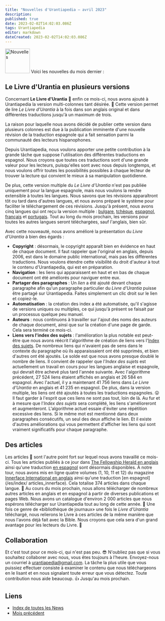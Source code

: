 ```yaml
---
title: "Nouvelles d'Urantiapedia — avril 2023"
description: 
published: true
date: 2023-02-02T14:02:03.086Z
tags: Urantiapedia
editor: markdown
dateCreated: 2023-02-02T14:02:03.086Z
---
```


<img src="/_assets/svg/icon-news.svg" alt="Nouvelles" style="width: 80px;"> Voici les nouvelles du mois dernier : 

## Le Livre d'Urantia en plusieurs versions 

Concernant **Le Livre d'Urantia** :blue_book: enfin ce mois-ci, nous avons ajouté à Urantiapedia la version multi-colonnes tant désirée. :clap: Cette version permet de lire _Le Livre d'Urantia_ à la fois dans son anglais original et dans différentes traductions jusqu'à un maximum de trois.

La raison pour laquelle nous avons décidé de publier cette version dans plusieurs colonnes est due à la publication imminente d'une nouvelle révision de la traduction espagnole qui a fait sensation parmi la communauté des lecteurs hispanophones. 

Depuis Urantiapedia, nous voulons apporter une petite contribution à la grande tâche que suppose l'utilisation des différentes traductions en espagnol. Nous croyons que toutes ces traductions sont d'une grande valeur pour les lecteurs, puisqu'elles sont avec nous depuis longtemps, et nous voulons offrir toutes les possibilités possibles à chaque lecteur de trouver la lecture qui convient le mieux à sa manipulation quotidienne.

De plus, cette version multiple du _Le Livre d'Urantia_ n'est pas publiée uniquement pour la langue espagnole, mais nous voulons la rendre extensible à toutes les langues. Nous savons que les révisions apparaîtront tôt ou tard dans d'autres langues, et nous avons préparé le système pour faciliter le téléchargement de ces révisions. Jusqu'à présent, nous avons cinq langues qui ont reçu la version multiple : [bulgare](/bg/The_Urantia_Book_Multiple/Index), [tchèque](/cs/The_Urantia_Book_Multiple/Index), [espagnol](/es/The_Urantia_Book_Multiple/Index), [français](/fr/The_Urantia_Book_Multiple/Index) et [portugais](/pt/The_Urantia_Book_Multiple/Index). Tout au long du mois prochain, les versions pour toutes les autres langues seront téléchargées, sauf l'anglais, bien sûr.

Avec cette nouveauté, nous avons amélioré la présentation du _Livre d'Urantia_ à bien des égards :
- **Copyright** : désormais, le copyright apparaît bien en évidence en haut de chaque document. Il faut rappeler que l'original en anglais, depuis 2006, est dans le domaine public international, mais pas les différentes traductions. Nous voulons étendre cette visibilité du droit d'auteur à tout le contenu d'Urantiapedia, qui est en préparation. 
- **Navigation** : les liens qui apparaissent en haut et en bas de chaque document ont été améliorés pour naviguer entre eux. 
- **Partager des paragraphes** : Un *lien* a été ajouté devant chaque paragraphe afin qu'un paragraphe particulier du _Livre d'Urantia_ puisse être partagé sur Urantiapedia. Faites simplement un clic droit sur le lien et copiez-le.
- **Automatisation** : la création des index a été automatisée, qu'il s'agisse de versions uniques ou multiples, ce qui jusqu'à présent se faisait par un processus quelque peu manuel.
- **Auteurs** : nous continuons à travailler sur l'ajout des noms des auteurs de chaque document, ainsi que sur la création d'une page de garde. Cela sera terminé ce mois-ci.
- **Liens vers l'index des sujets** : l'amélioration la plus notable est peut-être que nous avons réécrit l'algorithme de création de liens vers l'[Index des sujets](/en/index/topics). De nombreux liens qui n'avaient pas de sens dans le contexte du paragraphe où ils apparaissaient ont été supprimés, et bien d'autres ont été ajoutés. Le solde est que nous avons presque doublé le nombre de liens. Il convient de rappeler que l'_Index des sujets_ est actuellement un travail en cours pour les langues anglaise et espagnole, qui devrait être achevé plus tard l'année suivante. Avec l'algorithme précédent, 27 524 liens étaient affichés en anglais et 26 584 en espagnol. Avec l'actuel, il y a maintenant 41 756 liens dans _Le Livre d'Urantia_ en anglais et 41 235 en espagnol. De plus, dans la version multiple, les liens ont été ajoutés à toutes les traductions espagnoles. :astonished: Il faut garder à l'esprit que ces liens ne sont pas tout, loin de là. Au fur et à mesure que l'_Index des sujets_ sera complété, les liens s'amélioreront et augmenteront. L'algorithme actuel essaie d'éviter une répétition excessive des liens. Si le même mot est mentionné dans deux paragraphes consécutifs, un seul des deux affiche le lien. Et il existe d'autres améliorations qui vous permettent d'afficher les liens qui sont vraiment significatifs pour chaque paragraphe.

## Des articles

Les articles :page_with_curl: sont l'autre point fort sur lequel nous avons travaillé ce mois-ci. Tous les articles publiés à ce jour dans [The Fellowship Herald en anglais](/en/index/articles_herald) ainsi qu'une traduction [en espagnol](/es/index/articles_herald) sont désormais disponibles. À notre tour, nous avons mis en ligne quatre volumes (1, 10, 11 et 12) du magazine [Innerface International en anglais](/en/index/articles_innerface) ainsi qu'une traduction [en espagnol](/es/index/ articles_innerface). Cela totalise 374 articles dans chaque langue. :clap: Au cours du mois prochain, nous allons télécharger de nombreux autres articles en anglais et en espagnol à partir de diverses publications et pages Web. Nous avons un catalogue d'environ 2 000 articles que nous espérons télécharger sur Urantiapedia tout au long de cette année. :pray: Une fois ce genre de «bibliothèque de journaux» une fois le _Livre d'Urantia_ téléchargé, nous relierons le Livre à ces articles de la même manière que nous l'avons déjà fait avec la Bible. Nous croyons que cela sera d'un grand avantage pour les lecteurs du Livre. :blue_heart:

## Collaboration 

Et c'est tout pour ce mois-ci, qui n'est pas peu. :sunglasses: N'oubliez pas que si vous souhaitez collaborer avec nous, vous êtes toujours à l'heure. Envoyez-nous un courriel à urantiapedia@gmail.com. La tâche la plus utile que vous puissiez effectuer consiste à examiner le contenu que nous téléchargeons en le lisant et en nous signalant toute erreur que vous détectez. Toute contribution nous aide beaucoup. :+1: Jusqu'au mois prochain. 

## Liens 

- [Index de toutes les News](/fr/news) 
- [Mois précédent](/fr/news/2023/03)